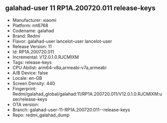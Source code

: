 ## galahad-user 11 RP1A.200720.011  release-keys
- Manufacturer: xiaomi
- Platform: mt6768
- Codename: galahad
- Brand: Redmi
- Flavor: galahad-user
lancelot-user
lancelot-user
- Release Version: 11
- Id: RP1A.200720.011
- Incremental: V12.0.1.0.RJCMIXM
- Tags: release-keys
- CPU Abilist: arm64-v8a,armeabi-v7a,armeabi
- A/B Device: false
- Locale: en-GB
- Screen Density: 440
- Fingerprint: Redmi/galahad_global/galahad:11/RP1A.200720.011/V12.0.1.0.RJCMIXM:user/release-keys
- OTA version: 
- Branch: galahad-user-11-RP1A.200720.011--release-keys
- Repo: redmi_galahad_dump

